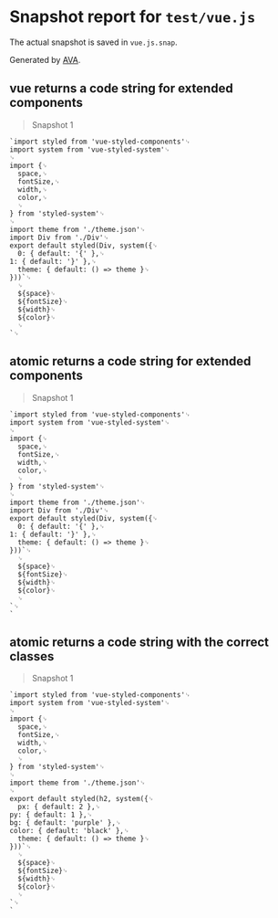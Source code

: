 # Snapshot report for `test/vue.js`

The actual snapshot is saved in `vue.js.snap`.

Generated by [AVA](https://ava.li).

## vue returns a code string for extended components

> Snapshot 1

    `import styled from 'vue-styled-components'␊
    import system from 'vue-styled-system'␊
    ␊
    import {␊
      space,␊
      fontSize,␊
      width,␊
      color,␊
      ␊
    } from 'styled-system'␊
    ␊
    import theme from './theme.json'␊
    import Div from './Div'␊
    export default styled(Div, system({␊
      0: { default: '{' },␊
    1: { default: '}' },␊
      theme: { default: () => theme }␊
    }))`␊
      ␊
      ${space}␊
      ${fontSize}␊
      ${width}␊
      ${color}␊
      ␊
    `␊
    

## atomic returns a code string for extended components

> Snapshot 1

    `import styled from 'vue-styled-components'␊
    import system from 'vue-styled-system'␊
    ␊
    import {␊
      space,␊
      fontSize,␊
      width,␊
      color,␊
      ␊
    } from 'styled-system'␊
    ␊
    import theme from './theme.json'␊
    import Div from './Div'␊
    export default styled(Div, system({␊
      0: { default: '{' },␊
    1: { default: '}' },␊
      theme: { default: () => theme }␊
    }))`␊
      ␊
      ${space}␊
      ${fontSize}␊
      ${width}␊
      ${color}␊
      ␊
    `␊
    `

## atomic returns a code string with the correct classes

> Snapshot 1

    `import styled from 'vue-styled-components'␊
    import system from 'vue-styled-system'␊
    ␊
    import {␊
      space,␊
      fontSize,␊
      width,␊
      color,␊
      ␊
    } from 'styled-system'␊
    ␊
    import theme from './theme.json'␊
    ␊
    export default styled(h2, system({␊
      px: { default: 2 },␊
    py: { default: 1 },␊
    bg: { default: 'purple' },␊
    color: { default: 'black' },␊
      theme: { default: () => theme }␊
    }))`␊
      ␊
      ${space}␊
      ${fontSize}␊
      ${width}␊
      ${color}␊
      ␊
    `␊
    `